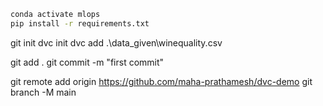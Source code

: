 ``` bash
conda activate mlops
pip install -r requirements.txt
```



git init
dvc init
dvc add .\data_given\winequality.csv

git add .
git commit -m "first commit"

git remote add origin https://github.com/maha-prathamesh/dvc-demo
git branch -M main